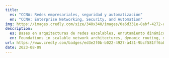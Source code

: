 ```yaml
---
title:
  es: "CCNA: Redes empresariales, seguridad y automatización"
  en: "CCNA: Enterprise Networking, Security, and Automation"
img: https://images.credly.com/size/340x340/images/0a6d331e-8abf-4272-a949-33f754569a76/CCNAENSA__1_.png
description:
  es: Bases en arquitecturas de redes escalables, enrutamiento dinámico, mitigación de amenazas de seguridad, redes de área amplia, virtualización, automatización de redes programables.
  en: Foundations in scalable network architectures, dynamic routing, mitigation of security threats, wide-area networks, virtualization, automation of programmable networks.
url: https://www.credly.com/badges/ed3e2f0b-b022-4927-a431-9bcf581ff6ab
date: 2023-08-09
---
```


